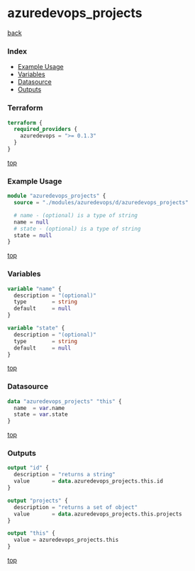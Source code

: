 # azuredevops_projects

[back](../azuredevops.md)

### Index

- [Example Usage](#example-usage)
- [Variables](#variables)
- [Datasource](#datasource)
- [Outputs](#outputs)

### Terraform

```terraform
terraform {
  required_providers {
    azuredevops = ">= 0.1.3"
  }
}
```

[top](#index)

### Example Usage

```terraform
module "azuredevops_projects" {
  source = "./modules/azuredevops/d/azuredevops_projects"

  # name - (optional) is a type of string
  name = null
  # state - (optional) is a type of string
  state = null
}
```

[top](#index)

### Variables

```terraform
variable "name" {
  description = "(optional)"
  type        = string
  default     = null
}

variable "state" {
  description = "(optional)"
  type        = string
  default     = null
}
```

[top](#index)

### Datasource

```terraform
data "azuredevops_projects" "this" {
  name  = var.name
  state = var.state
}
```

[top](#index)

### Outputs

```terraform
output "id" {
  description = "returns a string"
  value       = data.azuredevops_projects.this.id
}

output "projects" {
  description = "returns a set of object"
  value       = data.azuredevops_projects.this.projects
}

output "this" {
  value = azuredevops_projects.this
}
```

[top](#index)